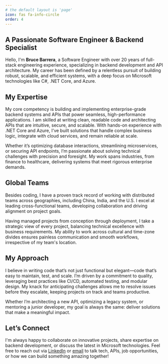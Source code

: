 ```yaml
---
# the default layout is 'page'
icon: fas fa-info-circle
order: 4
---
```


## A Passionate Software Engineer & Backend Specialist

Hello, I'm **Bruce Barrera**, a Software Engineer with over 20 years of full-stack engineering experience, specializing in backend development and API architecture. My career has been defined by a relentless pursuit of building robust, scalable, and efficient systems, with a deep focus on Microsoft technologies like C#, .NET Core, and Azure.

## My Expertise
My core competency is building and implementing enterprise-grade backend systems and APIs that power seamless, high-performance applications. I am skilled at writing clean, readable code and architecting APIs that are intuitive, secure, and scalable. With hands-on experience with .NET Core and Azure, I've built solutions that handle complex business logic, integrate with cloud services, and remain reliable at scale.

Whether it’s optimizing database interactions, streamlining microservices, or securing API endpoints, I’m passionate about solving technical challenges with precision and foresight. My work spans industries, from finance to healthcare, delivering systems that meet rigorous enterprise demands.

## Global Teams
Besides coding, I have a proven track record of working with distributed teams across geographies, including China, India, and the U.S. I excel at leading cross-functional teams, developing collaboration and driving alignment on project goals.

Having managed projects from conception through deployment, I take a strategic view of every project, balancing technical excellence with business requirements. My ability to work across cultural and time-zone divides ensures painless communication and smooth workflows, irrespective of my team's location.

## My Approach
I believe in writing code that’s not just functional but elegant—code that’s easy to maintain, test, and scale. I’m driven by a commitment to quality, leveraging best practices like CI/CD, automated testing, and modular design. My knack for anticipating challenges allows me to resolve issues before they escalate, keeping projects on track and teams productive.

Whether I’m architecting a new API, optimizing a legacy system, or mentoring a junior developer, my goal is always the same: deliver solutions that make a meaningful impact.

## Let’s Connect
I'm always happy to collaborate on innovative projects, share expertise on backend development, or discuss the latest in Microsoft technologies. Feel free to reach out via [LinkedIn](https://linkedin.com/in/brucebarrera) or [email](mailto:brucebarrera@gmail.com) to talk tech, APIs, job opportunities, or how we can build something amazing together!


